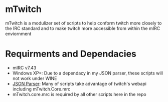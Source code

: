 # mTwitch
mTwitch is a modulizer set of scripts to help conform twitch more closely to the IRC standard and to make twitch more accessible from within the mIRC enviornment

# Requirments and Dependacies
* mIRC v7.43
* Windows XP+: Due to a dependacy in my JSON parser, these scripts will not work under WINE
* [JSON Parser](http://hawkee.com/snippet/10194/): Many of scripts take advantage of twitch's webapi including mTwitch.Core.mrc
* mTwitch.core.mrc is required by all other scripts here in the repo


